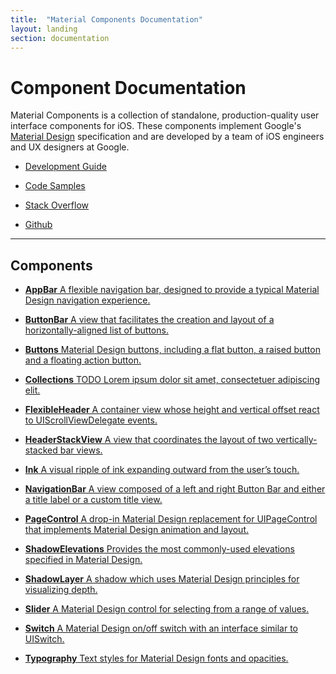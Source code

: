 ```yaml
---
title:  "Material Components Documentation"
layout: landing
section: documentation
---
```


# Component Documentation

Material Components is a collection of standalone, production-quality user
interface components for iOS. These components implement Google's
[Material Design](http://www.google.com/design/spec/material-design/introduction.html) specification
and are developed by a team of iOS engineers and UX designers at Google.


- [Development Guide](/howto/)
  <!--{: .icon-guide }-->

- [Code Samples](/howto/#sample-code)
  <!--{: .icon-sample }-->

- [Stack Overflow](http://stackoverflow.com/questions/tagged/material-components-ios)
  <!--{: .icon-stackoverflow }-->

- [Github](https://github.com/google/material-components-ios/)
  <!--{: .icon-github }-->
<!--{: .icon-list }-->

- - -

<a name="components"></a>
<!--{: .jumplink }-->

## Components

- [**AppBar**
  A flexible navigation bar, designed to provide a typical Material Design navigation experience.
  ](AppBar/)
  <!--{: .icon-appbar }-->

- [**ButtonBar**
  A view that facilitates the creation and layout of a horizontally-aligned list of buttons.
  ](ButtonBar/)
  <!--{: .icon-buttonbar }-->

- [**Buttons**
  Material Design buttons, including a flat button, a raised button and a floating action button.
  ](Buttons/)
  <!--{: .icon-buttons }-->

- [**Collections**
  TODO Lorem ipsum dolor sit amet, consectetuer adipiscing elit.
  ](Collections/)
  <!--{: .icon-collections }-->

- [**FlexibleHeader**
  A container view whose height and vertical offset react to UIScrollViewDelegate events.
  ](FlexibleHeader/)
  <!--{: .icon-flexibleheader }-->

- [**HeaderStackView**
  A view that coordinates the layout of two vertically-stacked bar views.
  ](HeaderStackView/)
  <!--{: .icon-headerstackview }-->

- [**Ink**
  A visual ripple of ink expanding outward from the user’s touch.
  ](Ink/)
  <!--{: .icon-ink }-->

- [**NavigationBar**
  A view composed of a left and right Button Bar and either a title label or a custom title view.
  ](NavigationBar/)
  <!--{: .icon-navigationbar }-->

- [**PageControl**
  A drop-in Material Design replacement for UIPageControl that implements Material Design animation and layout.
  ](PageControl/)
  <!--{: .icon-pagecontrol }-->

- [**ShadowElevations**
  Provides the most commonly-used elevations specified in Material Design.
  ](ShadowElevations/)
  <!--{: .icon-shadowelevations }-->

- [**ShadowLayer**
  A shadow which uses Material Design principles for visualizing depth.
  ](ShadowLayer/)
  <!--{: .icon-shadowlayer }-->

- [**Slider**
  A Material Design control for selecting from a range of values.
  ](Slider/)
  <!--{: .icon-slider }-->

- [**Switch**
  A Material Design on/off switch with an interface similar to UISwitch.
  ](Switch/)
  <!--{: .icon-switch }-->

- [**Typography**
  Text styles for Material Design fonts and opacities.
  ](Typography/)
  <!--{: .icon-typography }-->
<!--{: .icon-list .large-format }-->
